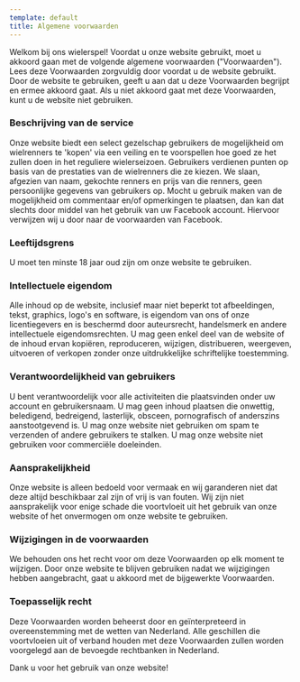 ```yaml
---
template: default
title: Algemene voorwaarden
---
```


Welkom bij ons wielerspel! Voordat u onze website gebruikt, moet u akkoord gaan met de volgende algemene voorwaarden ("Voorwaarden"). Lees deze Voorwaarden zorgvuldig door voordat u de website gebruikt. Door de website te gebruiken, geeft u aan dat u deze Voorwaarden begrijpt en ermee akkoord gaat. Als u niet akkoord gaat met deze Voorwaarden, kunt u de website niet gebruiken.


### Beschrijving van de service
Onze website biedt een select gezelschap gebruikers de mogelijkheid om wielrenners te 'kopen' via een veiling en te voorspellen hoe goed ze het zullen doen in het reguliere wielerseizoen. Gebruikers verdienen punten op basis van de prestaties van de wielrenners die ze kiezen. We slaan, afgezien van naam, gekochte renners en prijs van die renners, geen persoonlijke gegevens van gebruikers op.
Mocht u gebruik maken van de mogelijkheid om commentaar en/of opmerkingen te plaatsen, dan kan dat slechts door middel van het gebruik van uw Facebook account. Hiervoor verwijzen wij u door naar de voorwaarden van Facebook.


### Leeftijdsgrens
U moet ten minste 18 jaar oud zijn om onze website te gebruiken.


### Intellectuele eigendom
Alle inhoud op de website, inclusief maar niet beperkt tot afbeeldingen, tekst, graphics, logo's en software, is eigendom van ons of onze licentiegevers en is beschermd door auteursrecht, handelsmerk en andere intellectuele eigendomsrechten. U mag geen enkel deel van de website of de inhoud ervan kopiëren, reproduceren, wijzigen, distribueren, weergeven, uitvoeren of verkopen zonder onze uitdrukkelijke schriftelijke toestemming.


### Verantwoordelijkheid van gebruikers
U bent verantwoordelijk voor alle activiteiten die plaatsvinden onder uw account en gebruikersnaam. U mag geen inhoud plaatsen die onwettig, beledigend, bedreigend, lasterlijk, obsceen, pornografisch of anderszins aanstootgevend is. U mag onze website niet gebruiken om spam te verzenden of andere gebruikers te stalken. U mag onze website niet gebruiken voor commerciële doeleinden.


### Aansprakelijkheid
Onze website is alleen bedoeld voor vermaak en wij garanderen niet dat deze altijd beschikbaar zal zijn of vrij is van fouten. Wij zijn niet aansprakelijk voor enige schade die voortvloeit uit het gebruik van onze website of het onvermogen om onze website te gebruiken.


### Wijzigingen in de voorwaarden
We behouden ons het recht voor om deze Voorwaarden op elk moment te wijzigen. Door onze website te blijven gebruiken nadat we wijzigingen hebben aangebracht, gaat u akkoord met de bijgewerkte Voorwaarden.


### Toepasselijk recht
Deze Voorwaarden worden beheerst door en geïnterpreteerd in overeenstemming met de wetten van Nederland. Alle geschillen die voortvloeien uit of verband houden met deze Voorwaarden zullen worden voorgelegd aan de bevoegde rechtbanken in Nederland.

Dank u voor het gebruik van onze website!